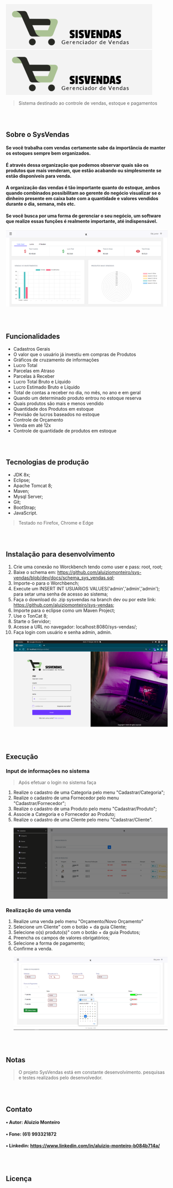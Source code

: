 
![N|Solid](https://github.com/aluiziomonteiro/sys-vendas/blob/dev/fotos-sisvendas/logo.png?raw=true)  ![N|Solid](https://github.com/aluiziomonteiro/sys-vendas/blob/dev/fotos-sisvendas/logo.png?raw=true)


> Sistema destinado ao controle de vendas, estoque e pagamentos

<br /><br />

## Sobre o SysVendas
#### Se você trabalha com vendas certamente sabe da importância de manter os estoques sempre bem organizados.
#### É através dessa organização que podemos observar quais são os produtos que mais venderam, que estão acabando ou simplesmente se estão disponíveis para venda.
#### A organização das vendas é tão importante quanto do estoque, ambos quando combinados possibilitam ao gerente do negócio visualizar se o dinheiro presente em caixa bate com a quantidade e valores vendidos durante o dia, semana, mês etc.
#### Se você busca por uma forma de gerenciar o seu negócio, um software que realize essas funções é realmente importante, até indispensável.


![N|Solid](https://github.com/aluiziomonteiro/sys-vendas/blob/dev/fotos-sisvendas/tela-dashboard01.png?raw=true)

<br /><br />
## Funcionalidades

-	Cadastros Gerais
-	O valor que o usuário já investiu em compras de Produtos 
-	Gráficos de cruzamento de informações
-	Lucro Total
-	Parcelas em Atraso
-	Parcelas à Receber
-	Lucro Total Bruto e Líquido
-	Lucro Estimado Bruto e Líquido
-	Total de contas a receber no dia, no mês, no ano e em geral
-	Quando um determinado produto entrou no estoque reserva
-	Quais produtos são mais e menos vendido
-	Quantidade dos Produtos em estoque
-	Previsão de lucros baseados no estoque
-	Controle de Orçamento
-	Venda em até 12x
-	Controle de quantidade de produtos em estoque

<br /><br />
## Tecnologias de produção

- JDK 8x;
- Eclipse;
- Apache Tomcat 8;
- Maven;
- Mysql Server;
- Git;
- BootStrap;
- JavaScript.

> Testado no Firefox, Chrome e Edge

<br /><br />

## Instalação para desenvolvimento

1. Crie uma conexão no Worckbench tendo como user e pass: root, root;
2. Baixe o schema em: https://github.com/aluiziomonteiro/sys-vendas/blob/dev/docs/schema_sys_vendas.sql;
3. Importe-o para o Worchbench;
4. Execute um INSERT INT USUARiOS VALUES('admin','admin','admin'); para setar uma senha de acesso ao sistema;
4. Faça o download do .zip sysvendas na branch dev ou por este link: https://github.com/aluiziomonteiro/sys-vendas;
5. Importe para o eclipse como um Maven Project;
6. Use o TonCat 8;
7. Starte o Servidor;
8. Acesse a URL no navegador: localhost:8080/sys-vendas/;
9. Faça login com usuário e senha admin, admin.
<br /><br />
![N|Solid](https://github.com/aluiziomonteiro/sys-vendas/blob/dev/fotos-sisvendas/tela-login.png?raw=true) 

<br /><br />
## Execução
### Input de informações no sistema

> Após efetuar o login no sistema faça

1. Realize o cadastro de uma Categoria pelo menu "Cadastrar/Categoria";
2. Realize o cadastro de uma Fornecedor pelo menu "Cadastrar/Fornecedor";
3. Realize o cadastro de uma Produto pelo menu "Cadastrar/Produto";
4. Associe a Categoria e o Fornecedor ao Produto;
5. Realize o cadastro de uma Cliente pelo menu "Cadastrar/Cliente".
<br /><br />
![N|Solid](https://github.com/aluiziomonteiro/sys-vendas/blob/dev/fotos-sisvendas/tela-menu-cadastro01.png?raw=true) 


### Realização de uma venda
1. Realize uma venda pelo menu "Orçamento/Novo Orçamento"
2. Selecione um Cliente" com o botão + da guia Cliente;
3. Selecione o(s) produto(s)" com o botão + da guia Produtos;
4. Preencha os campos de valores obrigatórios;
5. Selecione a forma de pagamento;
6. Confirme a venda.
<br /><br />
![N|Solid](https://github.com/aluiziomonteiro/sys-vendas/blob/dev/fotos-sisvendas/tela-orcamento04.png?raw=true) 

<br /><br />
## Notas
> O projeto SysVendas está em constante desenvolvimento. 
> pesquisas e testes realizados pelo desenvolvedor.  

<br /><br />

## Contato
#### •	Autor: Aluizio Monteiro  
#### •	Fone: (61) 993321872 
#### •	Linkedin: https://www.linkedin.com/in/aluizio-monteiro-b084b714a/ 
<br /><br />

## Licença

